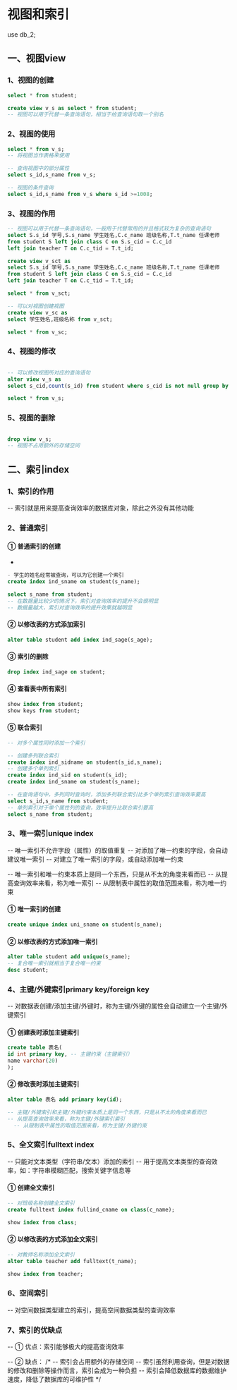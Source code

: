 # 视图和索引

use db_2;

## 一、视图view

###  1、视图的创建

```sql
select * from student;

create view v_s as select * from student;
-- 视图可以用于代替一条查询语句，相当于给查询语句取一个别名
```

### 2、视图的使用

```sql
select * from v_s;
-- 将视图当作表格来使用

-- 查询视图中的部分属性
select s_id,s_name from v_s;

-- 视图的条件查询
select s_id,s_name from v_s where s_id >=1008;
```

###  3、视图的作用

```sql
-- 视图可以用于代替一条查询语句，一般用于代替常用的并且格式较为复杂的查询语句
select S.s_id 学号,S.s_name 学生姓名,C.c_name 班级名称,T.t_name 任课老师
from student S left join class C on S.s_cid = C.c_id
left join teacher T on C.c_tid = T.t_id;

create view v_sct as
select S.s_id 学号,S.s_name 学生姓名,C.c_name 班级名称,T.t_name 任课老师
from student S left join class C on S.s_cid = C.c_id
left join teacher T on C.c_tid = T.t_id;

select * from v_sct;

-- 可以对视图创建视图
create view v_sc as 
select 学生姓名,班级名称 from v_sct;

select * from v_sc;
```

###  4、视图的修改

```sql

-- 可以修改视图所对应的查询语句
alter view v_s as 
select s_cid,count(s_id) from student where s_cid is not null group by s_cid;

select * from v_s;
```

###  5、视图的删除

```sql

drop view v_s;
-- 视图不占用额外的存储空间
```

##  二、索引index

### 1、索引的作用

-- 索引就是用来提高查询效率的数据库对象，除此之外没有其他功能

### 2、普通索引

#### ① 普通索引的创建

-

```sql
- 学生的姓名经常被查询，可以为它创建一个索引
create index ind_sname on student(s_name);

select s_name from student;
-- 在数据量比较少的情况下，索引对查询效率的提升不会很明显
-- 数据量越大，索引对查询效率的提升效果就越明显
```



####  ② 以修改表的方式添加索引

```sql
alter table student add index ind_sage(s_age);
```



####  ③ 索引的删除

```sql
drop index ind_sage on student;
```



#### ④ 查看表中所有索引

```sql
show index from student;
show keys from student;
```



#### ⑤ 联合索引

```sql
-- 对多个属性同时添加一个索引

-- 创建多列联合索引
create index ind_sidname on student(s_id,s_name);
-- 创建多个单列索引
create index ind_sid on student(s_id);
create index ind_sname on student(s_name);

-- 在查询语句中，多列同时查询时，添加多列联合索引比多个单列索引查询效率要高
select s_id,s_name from student;
-- 单列索引对于单个属性列的查询，效率提升比联合索引要高
select s_name from student;
```

### 3、唯一索引unique index

-- 唯一索引不允许字段（属性）的取值重复
-- 对添加了唯一约束的字段，会自动建议唯一索引
-- 对建立了唯一索引的字段，或自动添加唯一约束

-- 唯一索引和唯一约束本质上是同一个东西，只是从不太的角度来看而已
-- 从提高查询效率来看，称为唯一索引
  -- 从限制表中属性的取值范围来看，称为唯一约束

#### ① 唯一索引的创建

```sql
create unique index uni_sname on student(s_name);
```

#### ② 以修改表的方式添加唯一索引

```sql
alter table student add unique(s_name);
-- 复合唯一索引就相当于复合唯一约束
desc student;
```

###  4、主键/外键索引primary key/foreign key

-- 对数据表创建/添加主键/外键时，称为主键/外键的属性会自动建立一个主键/外键索引

####  ① 创建表时添加主键索引

```sql
create table 表名(
id int primary key, -- 主键约束（主键索引）
name varchar(20)
);
```

#### ② 修改表时添加主键索引

```sql
alter table 表名 add primary key(id);

-- 主键/外键索引和主键/外键约束本质上是同一个东西，只是从不太的角度来看而已
-- 从提高查询效率来看，称为主键/外键索引索引
  -- 从限制表中属性的取值范围来看，称为主键/外键约束
```

### 5、全文索引fulltext index

-- 只能对文本类型（字符串/文本）添加的索引
-- 用于提高文本类型的查询效率，如：字符串模糊匹配，搜索关键字信息等

####  ① 创建全文索引

```sql
-- 对班级名称创建全文索引
create fulltext index fullind_cname on class(c_name);

show index from class;
```

####  ② 以修改表的方式添加全文索引

```sql
-- 对教师名称添加全文索引
alter table teacher add fulltext(t_name);

show index from teacher;
```

### 6、空间索引

-- 对空间数据类型建立的索引，提高空间数据类型的查询效率

### 7、索引的优缺点

-- ① 优点：索引能够极大的提高查询效率

-- ② 缺点：
/*
-- 索引会占用额外的存储空间
-- 索引虽然利用查询，但是对数据的修改和删除等操作而言，索引会成为一种负担
-- 索引会降低数据库的数据维护速度，降低了数据库的可维护性
*/